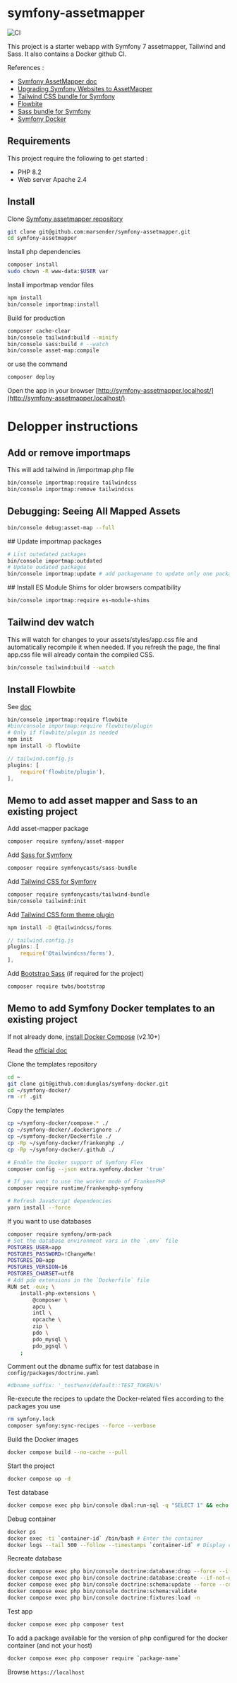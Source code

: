 # symfony-assetmapper

![CI](https://github.com/marsender/symfony-assetmapper/workflows/CI/badge.svg)

This project is a starter webapp with Symfony 7 assetmapper, Tailwind and Sass.
It also contains a Docker github CI.

References :

- [Symfony AssetMapper doc](https://symfony.com/doc/current/frontend/asset_mapper.html)
- [Upgrading Symfony Websites to AssetMapper](https://symfony.com/blog/upgrading-symfony-websites-to-assetmapper)
- [Tailwind CSS bundle for Symfony](https://symfony.com/bundles/TailwindBundle/current/index.html)
- [Flowbite](https://flowbite.com/docs/getting-started/symfony/)
- [Sass bundle for Symfony](https://symfony.com/bundles/SassBundle/current/index.html)
- [Symfony Docker](https://github.com/dunglas/symfony-docker)

## Requirements

This project require the following to get started :

- PHP 8.2
- Web server Apache 2.4

## Install

Clone [Symfony assetmapper repository](https://github.com/marsender/symfony-assetmapper)

```bash
git clone git@github.com:marsender/symfony-assetmapper.git
cd symfony-assetmapper
```

Install php dependencies
```bash
composer install
sudo chown -R www-data:$USER var
```

Install importmap vendor files
```bash
npm install
bin/console importmap:install
```

Build for production
```bash
composer cache-clear
bin/console tailwind:build --minify
bin/console sass:build # --watch
bin/console asset-map:compile
```
or use the command
```bash
composer deploy
```

Open the app in your browser [http://symfony-assetmapper.localhost/](http://symfony-assetmapper.localhost/)

# Delopper instructions

## Add or remove importmaps

This will add tailwind in /importmap.php file

```bash
bin/console importmap:require tailwindcss
bin/console importmap:remove tailwindcss
```

## Debugging: Seeing All Mapped Assets

```bash
bin/console debug:asset-map --full
```

## Update importmap packages

```bash
# List outedated packages
bin/console importmap:outdated
# Update oudated packages
bin/console importmap:update # add packagename to update only one package
```

## Install ES Module Shims for older browsers compatibility

```bash
bin/console importmap:require es-module-shims
```

## Tailwind dev watch

This will watch for changes to your assets/styles/app.css file and automatically recompile it when needed.
If you refresh the page, the final app.css file will already contain the compiled CSS.

```bash
bin/console tailwind:build --watch
```

## Install Flowbite

See [doc](https://symfonycasts.com/screencast/last-stack/flowbite)

```bash
bin/console importmap:require flowbite
#bin/console importmap:require flowbite/plugin
# Only if flowbite/plugin is needed
npm init
npm install -D flowbite
```
```js
// tailwind.config.js
plugins: [
	require('flowbite/plugin'),
],
```

## Memo to add asset mapper and Sass to an existing project

Add asset-mapper package
```bash
composer require symfony/asset-mapper
```

Add [Sass for Symfony](https://symfony.com/bundles/SassBundle/current/index.html)
```bash
composer require symfonycasts/sass-bundle
```

Add [Tailwind CSS for Symfony](https://symfony.com/bundles/TailwindBundle/current/index.html)
```bash
composer require symfonycasts/tailwind-bundle
bin/console tailwind:init
```

Add [Tailwind CSS form theme plugin](https://symfony.com/doc/current/form/tailwindcss.html)
```bash
npm install -D @tailwindcss/forms
```
```js
// tailwind.config.js
plugins: [
	require('@tailwindcss/forms'),
],
```

Add [Bootstrap Sass](https://github.com/twbs/bootstrap) (if required for the project)
```bash
composer require twbs/bootstrap
```

## Memo to add Symfony Docker templates to an existing project

If not already done, [install Docker Compose](https://docs.docker.com/compose/install/) (v2.10+)

Read the [official doc](https://github.com/dunglas/symfony-docker/blob/main/docs/existing-project.md)

Clone the templates repository
```bash
cd ~
git clone git@github.com:dunglas/symfony-docker.git
cd ~/symfony-docker/
rm -rf .git
```

Copy the templates
```bash
cp ~/symfony-docker/compose.* ./
cp ~/symfony-docker/.dockerignore ./
cp ~/symfony-docker/Dockerfile ./
cp -Rp ~/symfony-docker/frankenphp ./
cp -Rp ~/symfony-docker/.github ./

# Enable the Docker support of Symfony Flex
composer config --json extra.symfony.docker 'true'

# If you want to use the worker mode of FrankenPHP
composer require runtime/frankenphp-symfony

# Refresh JavaScript dependencies
yarn install --force
```

If you want to use databases
```bash
composer require symfony/orm-pack
# Set the database environment vars in the `.env` file
POSTGRES_USER=app
POSTGRES_PASSWORD=!ChangeMe!
POSTGRES_DB=app
POSTGRES_VERSION=16
POSTGRES_CHARSET=utf8
# Add pdo extensions in the `Dockerfile` file
RUN set -eux; \
	install-php-extensions \
		@composer \
		apcu \
		intl \
		opcache \
		zip \
		pdo \
		pdo_mysql \
		pdo_pgsql \
	;
```

Comment out the dbname suffix for test database in `config/packages/doctrine.yaml`
```yaml
#dbname_suffix: '_test%env(default::TEST_TOKEN)%'
```

Re-execute the recipes to update the Docker-related files according to the packages you use
```bash
rm symfony.lock
composer symfony:sync-recipes --force --verbose
```

Build the Docker images
```bash
docker compose build --no-cache --pull
```

Start the project
```bash
docker compose up -d
```

Test database
```bash
docker compose exec php bin/console dbal:run-sql -q "SELECT 1" && echo "OK" || echo "Connection is not working"
```

Debug container
```bash
docker ps
docker exec -ti `container-id` /bin/bash # Enter the container
docker logs --tail 500 --follow --timestamps `container-id` # Display container logs
```

Recreate database
```bash
docker compose exec php bin/console doctrine:database:drop --force --if-exists
docker compose exec php bin/console doctrine:database:create --if-not-exists
docker compose exec php bin/console doctrine:schema:update --force --complete
docker compose exec php bin/console doctrine:schema:validate
docker compose exec php bin/console doctrine:fixtures:load -n
```

Test app
```bash
docker compose exec php composer test
```

To add a package available for the version of php configured for the docker container (and not your host)
```bash
docker compose exec php composer require `package-name`
```

Browse `https://localhost`
